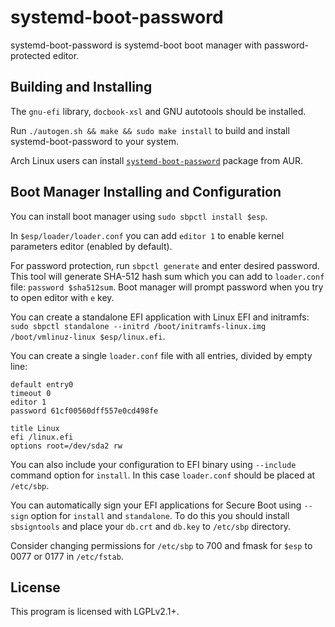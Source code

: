 # systemd-boot-password

systemd-boot-password is systemd-boot boot manager with password-protected editor.

## Building and Installing

The `gnu-efi` library, `docbook-xsl` and GNU autotools should be installed.

Run `./autogen.sh && make && sudo make install` to build and install systemd-boot-password to your system.

Arch Linux users can install [`systemd-boot-password`](https://aur.archlinux.org/packages/systemd-boot-password) package from AUR.

## Boot Manager Installing and Configuration

You can install boot manager using `sudo sbpctl install $esp`.

In `$esp/loader/loader.conf` you can add `editor 1` to enable kernel parameters editor (enabled by default).

For password protection, run `sbpctl generate` and enter desired password. This tool will generate SHA-512 hash sum which you can add to `loader.conf` file: `password $sha512sum`. Boot manager will prompt password when you try to open editor with `e` key.

You can create a standalone EFI application with Linux EFI and initramfs: `sudo sbpctl standalone --initrd /boot/initramfs-linux.img /boot/vmlinuz-linux $esp/linux.efi`.

You can create a single `loader.conf` file with all entries, divided by empty line:

```
default entry0
timeout 0
editor 1
password 61cf00560dff557e0cd498fe

title Linux
efi /linux.efi
options	root=/dev/sda2 rw
```

You can also include your configuration to EFI binary using `--include` command option for `install`. In this case `loader.conf` should be placed at `/etc/sbp`.

You can automatically sign your EFI applications for Secure Boot using `--sign` option for `install` and `standalone`. To do this you should install `sbsigntools` and place your `db.crt` and `db.key` to `/etc/sbp` directory.

Consider changing permissions for `/etc/sbp` to 700 and fmask for `$esp` to 0077 or 0177 in `/etc/fstab`.

## License

This program is licensed with LGPLv2.1+.
